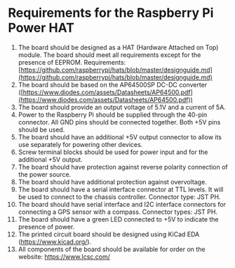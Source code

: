 # Requirements for the Raspberry Pi Power HAT

1. The board should be designed as a HAT (Hardware Attached on Top) module. The board should meet all requirements except for the presence of EEPROM. Requirements: [https://github.com/raspberrypi/hats/blob/master/designguide.md](https://github.com/raspberrypi/hats/blob/master/designguide.md)
2. The board should be based on the AP64500SP DC-DC converter ([https://www.diodes.com/assets/Datasheets/AP64500.pdf](https://www.diodes.com/assets/Datasheets/AP64500.pdf))
3. The board should provide an output voltage of 5.1V and a current of 5A.
4. Power to the Raspberry Pi should be supplied through the 40-pin connector. All GND pins should be connected together. Both +5V pins should be used.
5. The board should have an additional +5V output connector to allow its use separately for powering other devices.
6. Screw terminal blocks should be used for power input and for the additional +5V output.
7. The board should have protection against reverse polarity connection of the power source.
8. The board should have additional protection against overvoltage.
9. The board should have a serial interface connector at TTL levels. It will be used to connect to the chassis controller. Connector type: JST PH.
10. The board should have serial interface and I2C interface connectors for connecting a GPS sensor with a compass. Connector types: JST PH.
11. The board should have a green LED connected to +5V to indicate the presence of power.
12. The printed circuit board should be designed using KiCad EDA (https://www.kicad.org/).
13. All components of the board should be available for order on the website: https://www.lcsc.com/